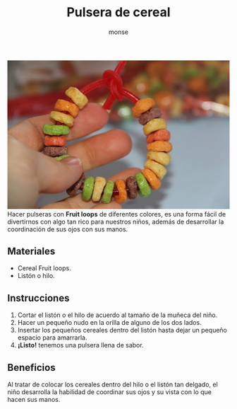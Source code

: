 ﻿---
layout: post
title:  "Pulsera de cereal"
tags: [corporal]
categories: [bebes, actividad]
author: monse
image: /assets/posts/2020-06-01-pulsera-de-cereal.jpeg
hidden: true
---
![Actividad de pulseras](/assets/posts/2020-06-01-pulsera-de-cereal.jpeg)<br/>
Hacer pulseras con **Fruit loops** de diferentes colores, es una forma fácil de divertirnos con algo tan rico para nuestros niños, además de desarrollar la coordinación de sus ojos con sus manos. 

## Materiales 
- Cereal Fruit loops. 
- Listón o hilo. 

## Instrucciones 
1. Cortar el listón o el hilo de acuerdo al tamaño de la muñeca del niño.
2. Hacer un pequeño nudo en la orilla de alguno de los dos lados.
3. Insertar los pequeños cereales dentro del listón hasta dejar un pequeño espacio para amarrarla.
4. **¡Listo!** tenemos una pulsera llena de sabor. 

## Beneficios 
Al tratar de colocar los cereales dentro del hilo o el listón tan delgado, el niño desarrolla la habilidad de coordinar sus ojos y su vista con lo que hacen sus manos. 
